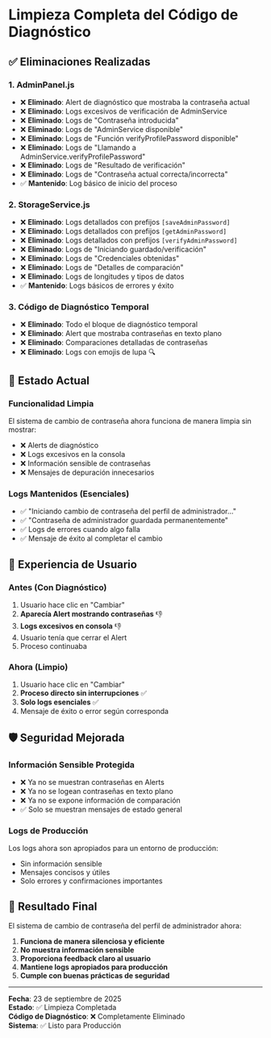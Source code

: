 # Limpieza Completa del Código de Diagnóstico

## ✅ Eliminaciones Realizadas

### 1. AdminPanel.js
- ❌ **Eliminado**: Alert de diagnóstico que mostraba la contraseña actual
- ❌ **Eliminado**: Logs excesivos de verificación de AdminService
- ❌ **Eliminado**: Logs de "Contraseña introducida"
- ❌ **Eliminado**: Logs de "AdminService disponible"
- ❌ **Eliminado**: Logs de "Función verifyProfilePassword disponible"
- ❌ **Eliminado**: Logs de "Llamando a AdminService.verifyProfilePassword"
- ❌ **Eliminado**: Logs de "Resultado de verificación"
- ❌ **Eliminado**: Logs de "Contraseña actual correcta/incorrecta"
- ✅ **Mantenido**: Log básico de inicio del proceso

### 2. StorageService.js
- ❌ **Eliminado**: Logs detallados con prefijos `[saveAdminPassword]`
- ❌ **Eliminado**: Logs detallados con prefijos `[getAdminPassword]`
- ❌ **Eliminado**: Logs detallados con prefijos `[verifyAdminPassword]`
- ❌ **Eliminado**: Logs de "Iniciando guardado/verificación"
- ❌ **Eliminado**: Logs de "Credenciales obtenidas"
- ❌ **Eliminado**: Logs de "Detalles de comparación"
- ❌ **Eliminado**: Logs de longitudes y tipos de datos
- ✅ **Mantenido**: Logs básicos de errores y éxito

### 3. Código de Diagnóstico Temporal
- ❌ **Eliminado**: Todo el bloque de diagnóstico temporal
- ❌ **Eliminado**: Alert que mostraba contraseñas en texto plano
- ❌ **Eliminado**: Comparaciones detalladas de contraseñas
- ❌ **Eliminado**: Logs con emojis de lupa 🔍

## 🎯 Estado Actual

### Funcionalidad Limpia
El sistema de cambio de contraseña ahora funciona de manera limpia sin mostrar:
- ❌ Alerts de diagnóstico
- ❌ Logs excesivos en la consola
- ❌ Información sensible de contraseñas
- ❌ Mensajes de depuración innecesarios

### Logs Mantenidos (Esenciales)
- ✅ "Iniciando cambio de contraseña del perfil de administrador..."
- ✅ "Contraseña de administrador guardada permanentemente"
- ✅ Logs de errores cuando algo falla
- ✅ Mensaje de éxito al completar el cambio

## 🔐 Experiencia de Usuario

### Antes (Con Diagnóstico)
1. Usuario hace clic en "Cambiar"
2. **Aparecía Alert mostrando contraseñas** 👎
3. **Logs excesivos en consola** 👎
4. Usuario tenía que cerrar el Alert
5. Proceso continuaba

### Ahora (Limpio)
1. Usuario hace clic en "Cambiar"
2. **Proceso directo sin interrupciones** ✅
3. **Solo logs esenciales** ✅
4. Mensaje de éxito o error según corresponda

## 🛡️ Seguridad Mejorada

### Información Sensible Protegida
- ❌ Ya no se muestran contraseñas en Alerts
- ❌ Ya no se logean contraseñas en texto plano
- ❌ Ya no se expone información de comparación
- ✅ Solo se muestran mensajes de estado general

### Logs de Producción
Los logs ahora son apropiados para un entorno de producción:
- Sin información sensible
- Mensajes concisos y útiles
- Solo errores y confirmaciones importantes

## 🎉 Resultado Final

El sistema de cambio de contraseña del perfil de administrador ahora:

1. **Funciona de manera silenciosa y eficiente**
2. **No muestra información sensible**
3. **Proporciona feedback claro al usuario**
4. **Mantiene logs apropiados para producción**
5. **Cumple con buenas prácticas de seguridad**

---
**Fecha**: 23 de septiembre de 2025  
**Estado**: ✅ Limpieza Completada  
**Código de Diagnóstico**: ❌ Completamente Eliminado  
**Sistema**: ✅ Listo para Producción